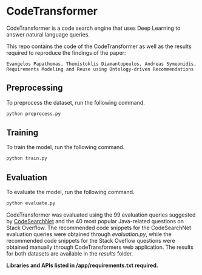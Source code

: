 # CodeTransformer

CodeTransformer is a code search engine that uses Deep Learning to answer natural language queries.

This repo contains the code of the CodeTransformer as well as the results required to reproduce the findings of the paper:  
```
Evangelos Papathomas, Themistoklis Diamantopoulos, Andreas Symeonidis, Requirements Modeling and Reuse using Ontology-driven Recommendations
```

## Preprocessing

To preprocess the dataset, run the following command.

```bash
python preprocess.py
```

## Training

To train the model, run the following command.

```bash
python train.py
```

## Evaluation

To evaluate the model, run the following command.

```bash
python evaluate.py
```

CodeTransformer was evaluated using the 99 evaluation queries suggested by [CodeSearchNet](https://github.com/github/CodeSearchNet) and the 40 most popular Java-related questions on Stack Overflow. The recommended code snippets for the CodeSearchNet evaluation queries were obtained through _evaluation.py_, while the recommended code snippets for the Stack Oveflow questions were obtained manually through CodeTransformers web application. The results for both datasets are available in the _results_ folder.

**Libraries and APIs listed in /app/requirements.txt required.**
